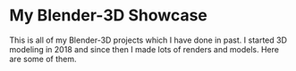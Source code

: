 # My Blender-3D Showcase

This is all of my Blender-3D projects which I have done in past. I started 3D modeling in 2018 and since then I made lots of renders and models. Here are some of them.


